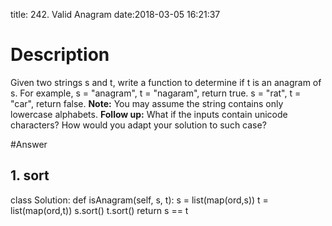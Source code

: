 title: 242. Valid Anagram
date:2018-03-05 16:21:37

# Description
Given two strings s and t, write a function to determine if t is an anagram of s.
For example,
s = "anagram", t = "nagaram", return true.
s = "rat", t = "car", return false.
**Note:**
You may assume the string contains only lowercase alphabets.
**Follow up:**
What if the inputs contain unicode characters? How would you adapt your solution to such case?

#Answer
## 1. sort
class Solution:
    def isAnagram(self, s, t):
        s = list(map(ord,s))
        t = list(map(ord,t))
        s.sort()
        t.sort()
        return s == t
        